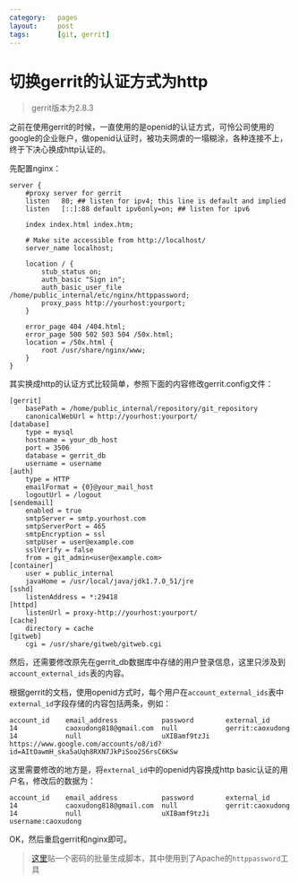 ```yaml
---
category:   pages
layout:     post
tags:       [git, gerrit]
---
```



切换gerrit的认证方式为http
========


>gerrit版本为2.8.3

之前在使用gerrit的时候，一直使用的是openid的认证方式，可怜公司使用的google的企业账户，做openid认证时，被功夫网虐的一塌糊涂，各种连接不上，终于下决心换成http认证的。

先配置nginx：

    server {
        #proxy server for gerrit
        listen   80; ## listen for ipv4; this line is default and implied
        listen   [::]:88 default ipv6only=on; ## listen for ipv6
    
        index index.html index.htm;
    
        # Make site accessible from http://localhost/
        server_name localhost;
    
        location / {
            stub_status on;
            auth_basic "Sign in";
            auth_basic_user_file /home/public_internal/etc/nginx/httppassword;
            proxy_pass http://yourhost:yourport;
        }

        error_page 404 /404.html;
        error_page 500 502 503 504 /50x.html;
        location = /50x.html {
            root /usr/share/nginx/www;
        }
    }

其实换成http的认证方式比较简单，参照下面的内容修改gerrit.config文件：

    [gerrit]
        basePath = /home/public_internal/repository/git_repository
        canonicalWebUrl = http://yourhost:yourport/
    [database]
        type = mysql
        hostname = your_db_host
        port = 3506
        database = gerrit_db
        username = username
    [auth]
        type = HTTP
        emailFormat = {0}@your_mail_host
        logoutUrl = /logout
    [sendemail]
        enabled = true
        smtpServer = smtp.yourhost.com
        smtpServerPort = 465
        smtpEncryption = ssl
        smtpUser = user@example.com
        sslVerify = false
        from = git_admin<user@example.com>
    [container]
        user = public_internal
        javaHome = /usr/local/java/jdk1.7.0_51/jre
    [sshd]
        listenAddress = *:29418
    [httpd]
        listenUrl = proxy-http://yourhost:yourport/
    [cache]
        directory = cache
    [gitweb]
        cgi = /usr/share/gitweb/gitweb.cgi

然后，还需要修改原先在gerrit_db数据库中存储的用户登录信息，这里只涉及到`account_external_ids`表的内容。

根据gerrit的文档，使用openid方式时，每个用户在`account_external_ids`表中`external_id`字段存储的内容包括两条，例如：

    account_id    email_address           password        external_id
    14            caoxudong818@gmail.com  null            gerrit:caoxudong
    14            null                    uXIBamf9tzJi    https://www.google.com/accounts/o8/id?id=AItOawmH_ska5aUqh8RXN7JkPiSoo2S6rsC6KSw

这里需要修改的地方是，将`external_id`中的openid内容换成http basic认证的用户名，修改后的数据为：

    account_id    email_address           password        external_id
    14            caoxudong818@gmail.com  null            gerrit:caoxudong
    14            null                    uXIBamf9tzJi    username:caoxudong

OK，然后重启gerrit和nginx即可。


>[这里][1]贴一个密码的批量生成脚本，其中使用到了Apache的`httppassword`工具




[1]:    https://gist.github.com/caoxudong/1ea26b67bd6b0e1bd682